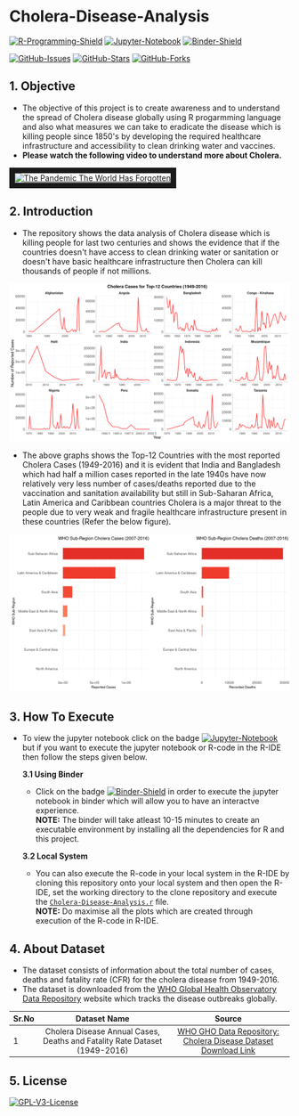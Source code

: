 # Cholera-Disease-Analysis  
[![R-Programming-Shield](https://img.shields.io/badge/R-276DC3?style=for-the-badge&logo=r&logoColor=white)](https://github.com/strikersps/Cholera-Disease-Analysis/blob/main/Cholera-Disease-Analysis.r)
[![Jupyter-Notebook](https://img.shields.io/badge/Jupyter-F37626.svg?&style=for-the-badge&logo=Jupyter&logoColor=white)](https://nbviewer.jupyter.org/github/strikersps/Cholera-Disease-Analysis/blob/HEAD/Cholera-Disease-Analysis.ipynb#)
[![Binder-Shield](https://mybinder.org/badge_logo.svg)](https://mybinder.org/v2/gh/strikersps/Cholera-Disease-Analysis/HEAD)  

[![GitHub-Issues](https://img.shields.io/github/issues/strikersps/Cholera-Disease-Analysis?style=flat-square)](https://github.com/strikersps/Cholera-Disease-Analysis/issues)
[![GitHub-Stars](https://img.shields.io/github/stars/strikersps/Cholera-Disease-Analysis?style=flat-square )](https://github.com/strikersps/Cholera-Disease-Analysis/stargazers)
[![GitHub-Forks](https://img.shields.io/github/forks/strikersps/Cholera-Disease-Analysis?style=flat-square)](https://github.com/strikersps/Cholera-Disease-Analysis/network/members)  

## 1. Objective  
* The objective of this project is to create awareness and to understand the spread of Cholera disease globally using R progarmming language and also what measures we can take to eradicate the disease which is killing people since 1850's by developing the required healthcare infrastructure and accessibility to clean drinking water and vaccines.  
* **Please watch the following video to understand more about Cholera.**  

<a href="http://www.youtube.com/watch?feature=player_embedded&v=hj95IZMlZWw
" target="_blank"><img src="http://img.youtube.com/vi/hj95IZMlZWw/0.jpg" 
alt="The Pandemic The World Has Forgotten" width="1024" height="720" border="10" /></a>

## 2. Introduction  
* The repository shows the data analysis of Cholera disease which is killing people for last two centuries and shows the evidence that if the countries doesn't have access to clean drinking water or sanitation or doesn't have basic healthcare infrastructure then Cholera can kill thousands of people if not millions.  

![Top-12 Countries With Most Cholera Cases Reported](https://github.com/strikersps/Cholera-Disease-Analysis/blob/main/Cholera-Cases-Top-12-Countries.png)  
* The above graphs shows the Top-12 Countries with the most reported Cholera Cases (1949-2016) and it is evident that India and Bangladesh which had half a million cases reported in the late 1940s have now relatively very less number of cases/deaths reported due to the vaccination and sanitation availability but still in Sub-Saharan Africa, Latin America and Caribbean countries Cholera is a major threat to the people due to very weak and fragile healthcare infrastructure present in these countries (Refer the below figure).  

![WHO-Subregion With Most Number of Cholera Cases Reported (2007-2016)](https://github.com/strikersps/Cholera-Disease-Analysis/blob/main/Cholera-Cases-and-Deaths-Last-10-Years.png)  

## 3. How To Execute  
* To view the jupyter notebook click on the badge [![Jupyter-Notebook](https://img.shields.io/badge/Jupyter-F37626.svg?&style=for-the-badge&logo=Jupyter&logoColor=white)](https://nbviewer.jupyter.org/github/strikersps/Cholera-Disease-Analysis/blob/HEAD/Cholera-Disease-Analysis.ipynb#) but if you want to execute the jupyter notebook or R-code in the R-IDE then follow the steps given below.

  **3.1 Using Binder**
  * Click on the badge [![Binder-Shield](https://mybinder.org/badge_logo.svg)](https://mybinder.org/v2/gh/strikersps/Cholera-Disease-Analysis/HEAD) in order to execute the jupyter notebook in binder which will allow you to have an interactve experience.  
      **NOTE:** The binder will take atleast 10-15 minutes to create an executable environment by installing all the dependencies for R and this project.  
      
  **3.2 Local System**  
  * You can also execute the R-code in your local system in the R-IDE by cloning this repository onto your local system and then open the R-IDE, set the working directory to the clone repository and execute the [`Cholera-Disease-Analysis.r`](https://github.com/strikersps/Cholera-Disease-Analysis/blob/main/Cholera-Disease-Analysis.r) file.  
      **NOTE:** Do maximise all the plots which are created through execution of the R-code in R-IDE.  

## 4. About Dataset  
* The dataset consists of information about the total number of cases, deaths and fatality rate (CFR) for the cholera disease from 1949-2016.  
* The dataset is downloaded from the [WHO Global Health Observatory Data Repository](https://apps.who.int/gho/data/node.resources) website which tracks the disease outbreaks globally.    

| Sr.No | Dataset Name | Source |  
|-----|:-------------:|:--------:|
| 1 | Cholera Disease Annual Cases, Deaths and Fatality Rate Dataset (1949-2016) | [WHO GHO Data Repository: Cholera Disease Dataset Download Link](https://apps.who.int/gho/data/node.main.174?lang=en) |  

## 5. License  
[![GPL-V3-License](https://img.shields.io/github/license/strikersps/Cholera-Disease-Analysis?style=for-the-badge)](https://www.gnu.org/licenses/gpl-3.0.en.html)
